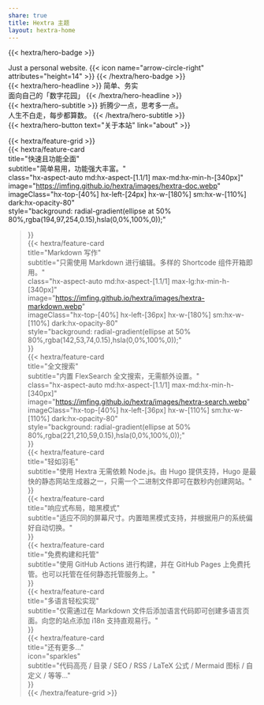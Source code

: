 ```yaml
---
share: true
title: Hextra 主题
layout: hextra-home
---
```

  
  
{{< hextra/hero-badge >}}  
  <div class="hx-w-2 hx-h-2 hx-rounded-full hx-bg-primary-400"></div>  
  <span>Just a personal website.</span>  
  {{< icon name="arrow-circle-right" attributes="height=14" >}}  
{{< /hextra/hero-badge >}}  
  
<div class="hx-mt-6 hx-mb-6">  
{{< hextra/hero-headline >}}  
  简单、务实<br class="sm:hx-block hx-hidden" />  
  面向自己的「数字花园」  
{{< /hextra/hero-headline >}}  
</div>  
  
<div class="hx-mb-12">  
{{< hextra/hero-subtitle >}}  
  折腾少一点，思考多一点。  
  <br class="sm:hx-block hx-hidden" />  
  人生不白走，每步都算数。  
{{< /hextra/hero-subtitle >}}  
</div>  
  
<div class="hx-mb-6">  
{{< hextra/hero-button text="关于本站" link="about" >}}  
</div>  
  
<div class="hx-mt-6"></div>  
  
{{< hextra/feature-grid >}}  
  {{< hextra/feature-card  
    title="快速且功能全面"  
    subtitle="简单易用，功能强大丰富。"  
    class="hx-aspect-auto md:hx-aspect-[1.1/1] max-md:hx-min-h-[340px]"  
    image="https://imfing.github.io/hextra/images/hextra-doc.webp"  
    imageClass="hx-top-[40%] hx-left-[24px] hx-w-[180%] sm:hx-w-[110%] dark:hx-opacity-80"  
    style="background: radial-gradient(ellipse at 50% 80%,rgba(194,97,254,0.15),hsla(0,0%,100%,0));"  
  >}}  
  {{< hextra/feature-card  
    title="Markdown 写作"  
    subtitle="只需使用 Markdown 进行编辑。多样的 Shortcode 组件开箱即用。"  
    class="hx-aspect-auto md:hx-aspect-[1.1/1] max-lg:hx-min-h-[340px]"  
    image="https://imfing.github.io/hextra/images/hextra-markdown.webp"  
    imageClass="hx-top-[40%] hx-left-[36px] hx-w-[180%] sm:hx-w-[110%] dark:hx-opacity-80"  
    style="background: radial-gradient(ellipse at 50% 80%,rgba(142,53,74,0.15),hsla(0,0%,100%,0));"  
  >}}  
  {{< hextra/feature-card  
    title="全文搜索"  
    subtitle="内置 FlexSearch 全文搜索，无需额外设置。"  
    class="hx-aspect-auto md:hx-aspect-[1.1/1] max-md:hx-min-h-[340px]"  
    image="https://imfing.github.io/hextra/images/hextra-search.webp"  
    imageClass="hx-top-[40%] hx-left-[36px] hx-w-[110%] sm:hx-w-[110%] dark:hx-opacity-80"  
    style="background: radial-gradient(ellipse at 50% 80%,rgba(221,210,59,0.15),hsla(0,0%,100%,0));"  
  >}}  
  {{< hextra/feature-card  
    title="轻如羽毛"  
    subtitle="使用 Hextra 无需依赖 Node.js。由 Hugo 提供支持，Hugo 是最快的静态网站生成器之一，只需一个二进制文件即可在数秒内创建网站。"  
  >}}  
  {{< hextra/feature-card  
    title="响应式布局，暗黑模式"  
    subtitle="适应不同的屏幕尺寸。内置暗黑模式支持，并根据用户的系统偏好自动切换。"  
  >}}  
  {{< hextra/feature-card  
    title="免费构建和托管"  
    subtitle="使用 GitHub Actions 进行构建，并在 GitHub Pages 上免费托管。也可以托管在任何静态托管服务上。"  
  >}}  
  {{< hextra/feature-card  
    title="多语言轻松实现"  
    subtitle="仅需通过在 Markdown 文件后添加语言代码即可创建多语言页面。向您的站点添加 i18n 支持直观易行。"  
  >}}  
  {{< hextra/feature-card  
    title="还有更多..."  
    icon="sparkles"  
    subtitle="代码高亮 / 目录 / SEO / RSS / LaTeX 公式 / Mermaid 图标 / 自定义 / 等等..."  
  >}}  
{{< /hextra/feature-grid >}}